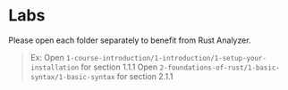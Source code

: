 # Labs

Please open each folder separately to benefit from Rust Analyzer.

> Ex: Open `1-course-introduction/1-introduction/1-setup-your-installation` for section 1.1.1
>     Open `2-foundations-of-rust/1-basic-syntax/1-basic-syntax` for section 2.1.1
